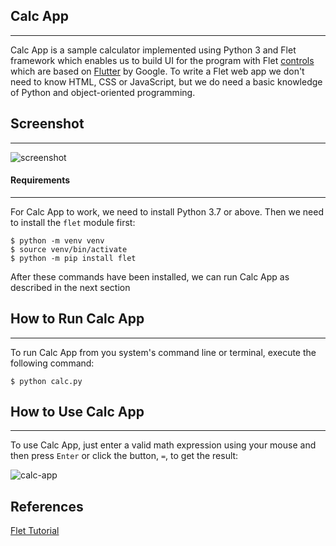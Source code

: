 ## Calc App

*******
Calc App is a sample calculator implemented using Python 3 and Flet framework which enables us to build UI for the program with Flet [controls](https://flet.dev/docs/controls) which are based on [Flutter](https://flutter.dev/) by Google. To write a Flet web app we don't need to know HTML, CSS or JavaScript, but we do need a basic knowledge of Python and object-oriented programming.

## Screenshot
*******

![screenshot](https://github.com/Billie999/Flet_Calculator_App/assets/60508084/4d67e839-c07a-43ef-bb7e-1fc803cb8d4e)


#### Requirements
*******

For Calc App to work, we need to install Python 3.7 or above. Then we need to install the `flet` module first:

```console
$ python -m venv venv
$ source venv/bin/activate
$ python -m pip install flet
```
After these commands have been installed, we can run Calc App as described in the next section

## How to Run Calc App

**********
To run Calc App from you system's command line or terminal, execute the following command:

```console
$ python calc.py
```

## How to Use Calc App

**********
To use Calc App, just enter a valid math expression using your mouse and then press `Enter` or click the button, `=`, to get the result: 






![calc-app](https://github.com/Billie999/Flet_Calculator_App/assets/60508084/bc5845dd-06b9-47f9-85c5-afd52c94a98b)








## References
[Flet Tutorial](https://flet.dev/docs/tutorials/python-calculator/)
